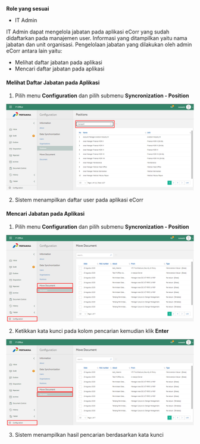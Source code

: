 **Role yang sesuai**

- IT Admin

IT Admin dapat mengelola jabatan pada aplikasi eCorr yang sudah didaftarkan pada manajemen user. Informasi yang ditampilkan yaitu nama jabatan dan unit organisasi. Pengelolaan jabatan yang dilakukan oleh admin eCorr antara lain yaitu:

- Melihat daftar jabatan pada aplikasi
- Mencari daftar jabatan pada aplikasi

#### **Melihat Daftar Jabatan pada Aplikasi**

1.    Pilih menu **Configuration** dan pilih submenu **Syncronization - Position**

![gambar](SC_Konfigurasi/KF11.png)

2.    Sistem menampilkan daftar user pada aplikasi eCorr


#### **Mencari Jabatan pada Aplikasi**

1.    Pilih menu **Configuration** dan pilih submenu **Syncronization - Position**

![gambar](SC_Konfigurasi/KF12.png)

2.    Ketikkan kata kunci pada kolom pencarian kemudian klik **Enter**

![gambar](SC_Konfigurasi/KF13.png)

3.    Sistem menampilkan hasil pencarian berdasarkan kata kunci
